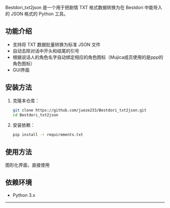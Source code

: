 Bestdori_txt2json 是一个用于把剧情 TXT 格式数据转换为在 Bestdori 中能导入的 JSON 格式的 Python 工具。

## 功能介绍

- 支持将 TXT 数据批量转换为标准 JSON 文件
- 自动去除对话中开头和结尾的引号
- 根据说话人的角色名字自动绑定相应的角色图标（Mujica成员使用的是ppp的角色图标）
- GUI界面

## 安装方法

1. 克隆本仓库：
    ```bash
    git clone https://github.com/jueze233/Bestdori_txt2json.git
    cd Bestdori_txt2json
    ```

2. 安装依赖：
    ```bash
    pip install -r requirements.txt
    ```

## 使用方法

图形化界面，直接使用



## 依赖环境

- Python 3.x



---

